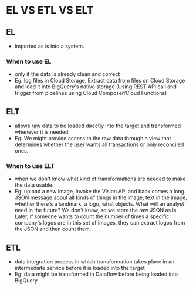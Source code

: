 # EL VS ETL VS ELT

## EL

- imported as is into a system.

### When to use EL

- only if the data is already clean and correct
- Eg: log files in Cloud Storage, Extract data from files on Cloud Storage and load it into BigQuery's native storage (Using REST API call and trigger from pipelines using Cloud Composer/Cloud Functions)

## ELT

- allows raw data to be loaded directly into the target and transformed whenever it is needed
- Eg: We might provide access to the raw data through a view that determines whether the user wants all transactions or only reconciled ones.

### When to use ELT

- when we don't know what kind of transformations are needed to make the data usable.
- Eg: upload  a new image, invoke the Vision API and back comes a long JSON message about all kinds of things in the image, text in the image, whether there's a landmark, a logo, what objects. What will an analyst need in the future? We don't know, so we store the raw JSON as is. Later, if someone wants to count the number of times a specific company's logos are in this set of images, they can extract logos from the JSON and then count them.

## ETL

- data integration process in which transformation takes place in an intermediate service before it is loaded into the target
- Eg: data might be transformed in Dataflow before being loaded into BigQuery
